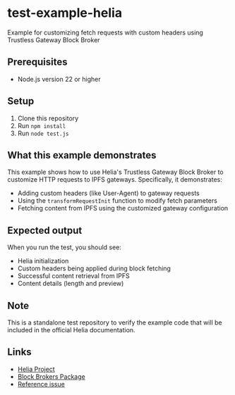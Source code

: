 # test-example-helia

Example for customizing fetch requests with custom headers using Trustless Gateway Block Broker

## Prerequisites

- Node.js version 22 or higher

## Setup

1. Clone this repository
2. Run `npm install`
3. Run `node test.js`

## What this example demonstrates

This example shows how to use Helia's Trustless Gateway Block Broker to customize HTTP requests to IPFS gateways. Specifically, it demonstrates:

- Adding custom headers (like User-Agent) to gateway requests
- Using the `transformRequestInit` function to modify fetch parameters
- Fetching content from IPFS using the customized gateway configuration

## Expected output

When you run the test, you should see:
- Helia initialization
- Custom headers being applied during block fetching
- Successful content retrieval from IPFS
- Content details (length and preview)

## Note

This is a standalone test repository to verify the example code that will be included in the official Helia documentation.

## Links

- [Helia Project](https://github.com/ipfs/helia)
- [Block Brokers Package](https://github.com/ipfs/helia/tree/main/packages/block-brokers)
- [Reference issue](https://github.com/ipfs/helia/issues/757)